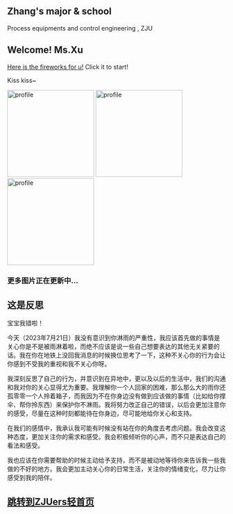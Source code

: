 ## Zhang's major & school

 Process equipments and control engineering , ZJU

## Welcome! Ms.Xu 

[Here is the fireworks for u!](https://fireworks.nianbroken.top) Click it to start!

Kiss kiss~

<img width="200" alt="profile" src="https://github.com/332753095/x/blob/master/IMG_20230611_153101(1).jpg?raw=true">
<img width="200" alt="profile" src="https://github.com/332753095/x/blob/master/IMG_20230615_200602(1).jpg?raw=true">
<img width="200" alt="profile" src="https://github.com/332753095/x/blob/master/IMG_20230623_180819(1).jpg?raw=true">

### 更多图片正在更新中...


## 这是反思
宝宝我错啦！

今天（2023年7月21日）我没有意识到你淋雨的严重性，我应该首先做的事情是关心你是不是被雨淋着啦，而绝不应该是说一些自己想要表达的其他无关紧要的话。我在你在地铁上没回我消息的时候换位思考了一下，这种不关心你的行为会让你感到不受我的重视和我不关心你呀。

我深刻反思了自己的行为，并意识到在异地中，更以及以后的生活中，我们的沟通和我对你的关心显得尤为重要。我理解你一个人回家的困难，那么那么大的雨你还孤零零一个人拎着箱子，而我因为不在你身边没有做到应该做的事情（比如给你撑伞、帮你拎东西）来保护你不淋雨。我将努力改正自己的错误，以后会更加注意你的感受，尽量在这种时刻都能待在你身边，尽可能地给你关心和支持。

在我们的感情中，我承认我可能有时候没有站在你的角度去考虑问题。我会改变这种态度，更加关注你的需求和感受。我会积极倾听你的心声，而不只是表达自己的看法和感受。

我也应该在你需要帮助的时候主动给予支持，而不是被动地等待你来告诉我一些我做的不好的地方。我会更加主动关心你的日常生活，关注你的情绪变化，尽力让你感受到我的陪伴。

## [跳转到ZJUers轻首页](https://zjuers.com/)
